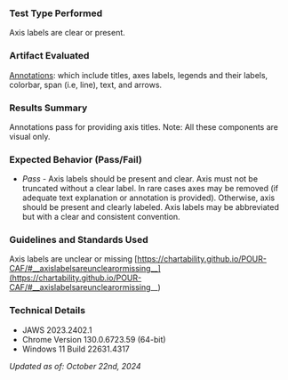 ### Test Type Performed
Axis labels are clear or present. 

### Artifact Evaluated
[Annotations](https://docs.bokeh.org/en/latest/docs/user_guide/interaction.html): which include titles, axes labels, legends and their labels, colorbar, span (i.e, line), text, and arrows.

### Results Summary
Annotations pass for providing axis titles. Note: All these components are visual only.

### Expected Behavior (Pass/Fail)
- *Pass* - Axis labels should be present and clear. Axis must not be truncated without a clear label. In rare cases axes may be removed (if adequate text explanation or annotation is provided). Otherwise, axis should be present and clearly labeled. Axis labels may be abbreviated but with a clear and consistent convention.

<!-- ### Image or Video of Failure 
<video controls src="./assets/plotting-interface_metrics-variables.mp4" title="Title"></video>
A line chart is shown. A screen reader begins to navigate down through a webpage to get to the chart. Once the user navigates to the chart, they taken to the tools of the chart. No title, metrics, axes labels, etc are given to the user (fails).

### Steps to Reproduce
Using a SR, navigate to the chart space. Explore the chart space as needed.  -->

### Guidelines and Standards Used
Axis labels are unclear or missing [https://chartability.github.io/POUR-CAF/#__axislabelsareunclearormissing__](https://chartability.github.io/POUR-CAF/#__axislabelsareunclearormissing__)

<!-- ### Related Evidence
See "Content is only visual" evidence.

### Known or Documented Issues
See "Plot Tools: Content is only visual" evidence forms.  -->

### Technical Details
- JAWS 2023.2402.1
- Chrome Version 130.0.6723.59 (64-bit)
- Windows 11 Build 22631.4317

*Updated as of: October 22nd, 2024*

<!-- ### Notes
We fail this overall if it fails for a single modality.  -->
